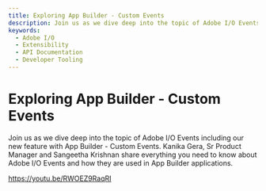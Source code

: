 ```yaml
---
title: Exploring App Builder - Custom Events
description: Join us as we dive deep into the topic of Adobe I/O Events including our new feature with App Builder - Custom Events. Kanika Gera, Sr Product Manager and Sangeetha Krishnan share everything you need to know about Adobe I/O Events and how they are used in App Builder applications. 
keywords:
  - Adobe I/O
  - Extensibility
  - API Documentation
  - Developer Tooling  
---
```


# Exploring App Builder - Custom Events

Join us as we dive deep into the topic of Adobe I/O Events including our new feature with App Builder - Custom Events. Kanika Gera, Sr Product Manager and Sangeetha Krishnan share everything you need to know about Adobe I/O Events and how they are used in App Builder applications.

<Embed slots="video"/>

https://youtu.be/RWOEZ9RaqRI
